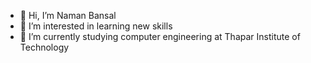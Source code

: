 - 👋 Hi, I’m Naman Bansal
- 👀 I’m interested in learning new skills
- 🌱 I’m currently studying computer engineering at Thapar Institute of Technology
<!-- - 📫 You can reach me through Linkedin @bansxlnaman Instagram @ _bansal.naman_  -->
<!-- - 💞️ I’m looking to collaborate on ... -->

<!---
bansxlnaman/bansxlnaman is a ✨ special ✨ repository because its `README.md` (this file) appears on your GitHub profile.
You can click the Preview link to take a look at your changes.
--->
